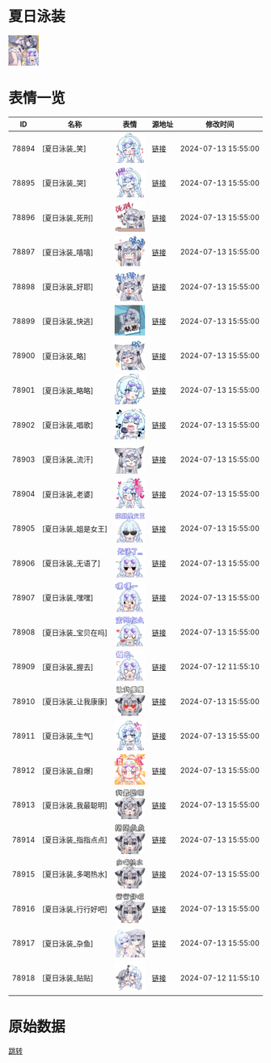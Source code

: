 # 夏日泳装

<img src="./cover.png" height="60" alt="cover" />

# 表情一览

|ID|名称|表情|源地址|修改时间|
|----|----|----|----|----|
|78894|[夏日泳装_笑]|<img src="./pic/078894_%5B夏日泳装_笑%5D.png" height="60" alt="笑"/>|[链接](https://i0.hdslb.com/bfs/garb/183e9541a811e519dfa4146bef58df02489b4e35.png)|2024-07-13 15:55:00|
|78895|[夏日泳装_哭]|<img src="./pic/078895_%5B夏日泳装_哭%5D.png" height="60" alt="哭"/>|[链接](https://i0.hdslb.com/bfs/garb/04f362db7165a19143f9afd0433bcfef39128282.png)|2024-07-13 15:55:00|
|78896|[夏日泳装_死刑]|<img src="./pic/078896_%5B夏日泳装_死刑%5D.png" height="60" alt="死刑"/>|[链接](https://i0.hdslb.com/bfs/garb/952fde306cacffeecf96ee00948dee060e774d5d.png)|2024-07-13 15:55:00|
|78897|[夏日泳装_嘻嘻]|<img src="./pic/078897_%5B夏日泳装_嘻嘻%5D.png" height="60" alt="嘻嘻"/>|[链接](https://i0.hdslb.com/bfs/garb/4f766a95b8157be15b50fd90e49d012e2240f29e.png)|2024-07-13 15:55:00|
|78898|[夏日泳装_好耶]|<img src="./pic/078898_%5B夏日泳装_好耶%5D.png" height="60" alt="好耶"/>|[链接](https://i0.hdslb.com/bfs/garb/56e0ad5fdb2ca25e1d1697b0836498b6e6604093.png)|2024-07-13 15:55:00|
|78899|[夏日泳装_快逃]|<img src="./pic/078899_%5B夏日泳装_快逃%5D.png" height="60" alt="快逃"/>|[链接](https://i0.hdslb.com/bfs/garb/ece1d584ec31e8fca8b1fa30a7bb54f151ea6281.png)|2024-07-13 15:55:00|
|78900|[夏日泳装_略]|<img src="./pic/078900_%5B夏日泳装_略%5D.png" height="60" alt="略"/>|[链接](https://i0.hdslb.com/bfs/garb/e2f8b5abaa0f3aff6c7cb009134f32b8f5799b9e.png)|2024-07-13 15:55:00|
|78901|[夏日泳装_略略]|<img src="./pic/078901_%5B夏日泳装_略略%5D.png" height="60" alt="略略"/>|[链接](https://i0.hdslb.com/bfs/garb/01145be9d5acf367af53761ca24a01fa7be4c510.png)|2024-07-13 15:55:00|
|78902|[夏日泳装_唱歌]|<img src="./pic/078902_%5B夏日泳装_唱歌%5D.png" height="60" alt="唱歌"/>|[链接](https://i0.hdslb.com/bfs/garb/214268a3535481604a31a99dbc540f3777d14871.png)|2024-07-13 15:55:00|
|78903|[夏日泳装_流汗]|<img src="./pic/078903_%5B夏日泳装_流汗%5D.png" height="60" alt="流汗"/>|[链接](https://i0.hdslb.com/bfs/garb/d3bbcd895d28005e54f6e1b09c265f3bc4c3a76d.png)|2024-07-13 15:55:00|
|78904|[夏日泳装_老婆]|<img src="./pic/078904_%5B夏日泳装_老婆%5D.png" height="60" alt="老婆"/>|[链接](https://i0.hdslb.com/bfs/garb/45311bff101a4527442d58c1d562feac3f296182.png)|2024-07-13 15:55:00|
|78905|[夏日泳装_姐是女王]|<img src="./pic/078905_%5B夏日泳装_姐是女王%5D.png" height="60" alt="姐是女王"/>|[链接](https://i0.hdslb.com/bfs/garb/df4e1cf60db8279ffef1b2e7a9f7a45654fc18ce.png)|2024-07-13 15:55:00|
|78906|[夏日泳装_无语了]|<img src="./pic/078906_%5B夏日泳装_无语了%5D.png" height="60" alt="无语了"/>|[链接](https://i0.hdslb.com/bfs/garb/8ca7935f4e17307b937e34d7d767c256975a81d6.png)|2024-07-13 15:55:00|
|78907|[夏日泳装_嘿嘿]|<img src="./pic/078907_%5B夏日泳装_嘿嘿%5D.png" height="60" alt="嘿嘿"/>|[链接](https://i0.hdslb.com/bfs/garb/586ffb0458d64767f81ae6f0cc3edaeaa8bd7438.png)|2024-07-13 15:55:00|
|78908|[夏日泳装_宝贝在吗]|<img src="./pic/078908_%5B夏日泳装_宝贝在吗%5D.png" height="60" alt="宝贝在吗"/>|[链接](https://i0.hdslb.com/bfs/garb/8124e866646cf662e7363b4f7d24d8e5d96e1606.png)|2024-07-13 15:55:00|
|78909|[夏日泳装_握去]|<img src="./pic/078909_%5B夏日泳装_握去%5D.png" height="60" alt="握去"/>|[链接](https://i0.hdslb.com/bfs/garb/602a08ea939b2f4dfda60a01ea1ffb9a619145cc.png)|2024-07-12 11:55:10|
|78910|[夏日泳装_让我康康]|<img src="./pic/078910_%5B夏日泳装_让我康康%5D.png" height="60" alt="让我康康"/>|[链接](https://i0.hdslb.com/bfs/garb/46c08f552aa420e1918b867e58c8ef2e1d64f89b.png)|2024-07-13 15:55:00|
|78911|[夏日泳装_生气]|<img src="./pic/078911_%5B夏日泳装_生气%5D.png" height="60" alt="生气"/>|[链接](https://i0.hdslb.com/bfs/garb/fd781a55ce6f9757da7a14eaf866ced0b8eb414f.png)|2024-07-13 15:55:00|
|78912|[夏日泳装_自爆]|<img src="./pic/078912_%5B夏日泳装_自爆%5D.png" height="60" alt="自爆"/>|[链接](https://i0.hdslb.com/bfs/garb/1676100f0b57ba137bc0e06317041fcdf7a20b32.png)|2024-07-13 15:55:00|
|78913|[夏日泳装_我最聪明]|<img src="./pic/078913_%5B夏日泳装_我最聪明%5D.png" height="60" alt="我最聪明"/>|[链接](https://i0.hdslb.com/bfs/garb/c278043774dde7b3b54b984688bd132ea7e0c4a4.png)|2024-07-13 15:55:00|
|78914|[夏日泳装_指指点点]|<img src="./pic/078914_%5B夏日泳装_指指点点%5D.png" height="60" alt="指指点点"/>|[链接](https://i0.hdslb.com/bfs/garb/9e46437eef1c87566a21e5172993c0886e60e3a2.png)|2024-07-13 15:55:00|
|78915|[夏日泳装_多喝热水]|<img src="./pic/078915_%5B夏日泳装_多喝热水%5D.png" height="60" alt="多喝热水"/>|[链接](https://i0.hdslb.com/bfs/garb/27423cbdd33ae1f384f6ba606de1c874398e384d.png)|2024-07-13 15:55:00|
|78916|[夏日泳装_行行好吧]|<img src="./pic/078916_%5B夏日泳装_行行好吧%5D.png" height="60" alt="行行好吧"/>|[链接](https://i0.hdslb.com/bfs/garb/fad6f07fcb9a5a9ba857e02294810fc1a219a8a1.png)|2024-07-13 15:55:00|
|78917|[夏日泳装_杂鱼]|<img src="./pic/078917_%5B夏日泳装_杂鱼%5D.png" height="60" alt="杂鱼"/>|[链接](https://i0.hdslb.com/bfs/garb/3131b241c02d58bd3efe67a22afc4e9dbc6dc88a.png)|2024-07-13 15:55:00|
|78918|[夏日泳装_贴贴]|<img src="./pic/078918_%5B夏日泳装_贴贴%5D.png" height="60" alt="贴贴"/>|[链接](https://i0.hdslb.com/bfs/garb/8c460e23c046628f860411f8615a5bc3c7d4bf9b.png)|2024-07-12 11:55:10|

# 原始数据

[跳转](./raw.json)

